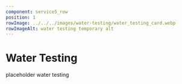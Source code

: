 ```yaml
---
component: service5_row
position: 1
rowImage: ../../../images/water-testing/water_testing_card.webp
rowImageAlt: water testing temporary alt
---
```

#  Water Testing

placeholder water testing


 